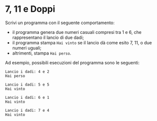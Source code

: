 # 7, 11 e Doppi

Scrivi un programma con il seguente comportamento:
* il programma genera due numeri casuali compresi tra 1 e 6, che rappresentano il lancio di due dadi;
* il programma stampa ``Hai vinto`` se il lancio dà come esito 7, 11, o due numeri uguali;
* altrimenti, stampa ``Hai perso``.

Ad esempio, possibili esecuzioni del programma sono le seguenti:
```
Lancio i dadi: 4 e 2
Hai perso
```

```
Lancio i dadi: 5 e 5
Hai vinto
```

```
Lancio i dadi: 6 e 1
Hai vinto
```

```
Lancio i dadi: 7 e 4
Hai vinto
```
